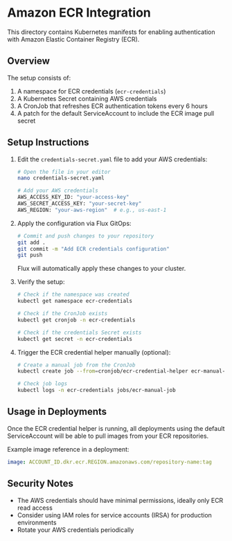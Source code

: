 # Amazon ECR Integration

This directory contains Kubernetes manifests for enabling authentication with Amazon Elastic Container Registry (ECR).

## Overview

The setup consists of:

1. A namespace for ECR credentials (`ecr-credentials`)
2. A Kubernetes Secret containing AWS credentials
3. A CronJob that refreshes ECR authentication tokens every 6 hours
4. A patch for the default ServiceAccount to include the ECR image pull secret

## Setup Instructions

1. Edit the `credentials-secret.yaml` file to add your AWS credentials:

   ```bash
   # Open the file in your editor
   nano credentials-secret.yaml
   
   # Add your AWS credentials
   AWS_ACCESS_KEY_ID: "your-access-key"
   AWS_SECRET_ACCESS_KEY: "your-secret-key"
   AWS_REGION: "your-aws-region"  # e.g., us-east-1
   ```

2. Apply the configuration via Flux GitOps:

   ```bash
   # Commit and push changes to your repository
   git add .
   git commit -m "Add ECR credentials configuration"
   git push
   ```

   Flux will automatically apply these changes to your cluster.

3. Verify the setup:

   ```bash
   # Check if the namespace was created
   kubectl get namespace ecr-credentials
   
   # Check if the CronJob exists
   kubectl get cronjob -n ecr-credentials
   
   # Check if the credentials Secret exists
   kubectl get secret -n ecr-credentials
   ```

4. Trigger the ECR credential helper manually (optional):

   ```bash
   # Create a manual job from the CronJob
   kubectl create job --from=cronjob/ecr-credential-helper ecr-manual-job -n ecr-credentials
   
   # Check job logs
   kubectl logs -n ecr-credentials jobs/ecr-manual-job
   ```

## Usage in Deployments

Once the ECR credential helper is running, all deployments using the default ServiceAccount will be able to pull images from your ECR repositories.

Example image reference in a deployment:

```yaml
image: ACCOUNT_ID.dkr.ecr.REGION.amazonaws.com/repository-name:tag
```

## Security Notes

- The AWS credentials should have minimal permissions, ideally only ECR read access
- Consider using IAM roles for service accounts (IRSA) for production environments
- Rotate your AWS credentials periodically

